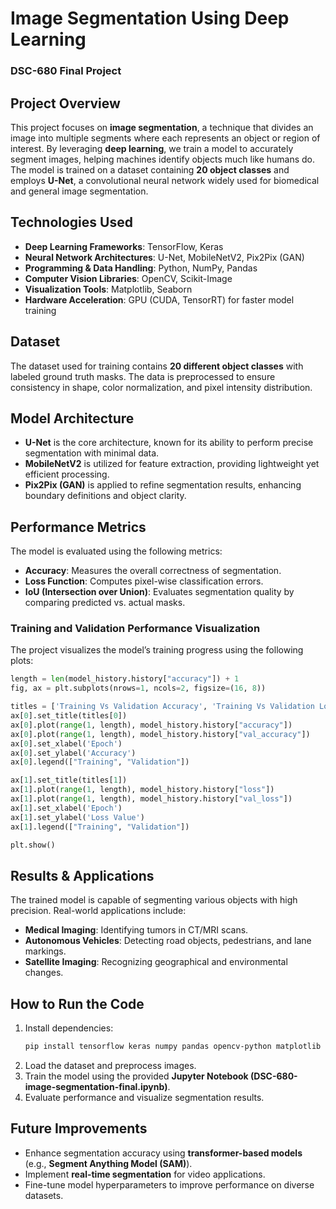 # **Image Segmentation Using Deep Learning**  
### **DSC-680 Final Project**  

## **Project Overview**  
This project focuses on **image segmentation**, a technique that divides an image into multiple segments where each represents an object or region of interest. By leveraging **deep learning**, we train a model to accurately segment images, helping machines identify objects much like humans do. The model is trained on a dataset containing **20 object classes** and employs **U-Net**, a convolutional neural network widely used for biomedical and general image segmentation.  

## **Technologies Used**  
- **Deep Learning Frameworks**: TensorFlow, Keras  
- **Neural Network Architectures**: U-Net, MobileNetV2, Pix2Pix (GAN)  
- **Programming & Data Handling**: Python, NumPy, Pandas  
- **Computer Vision Libraries**: OpenCV, Scikit-Image  
- **Visualization Tools**: Matplotlib, Seaborn  
- **Hardware Acceleration**: GPU (CUDA, TensorRT) for faster model training  

## **Dataset**  
The dataset used for training contains **20 different object classes** with labeled ground truth masks. The data is preprocessed to ensure consistency in shape, color normalization, and pixel intensity distribution.  

## **Model Architecture**  
- **U-Net** is the core architecture, known for its ability to perform precise segmentation with minimal data.  
- **MobileNetV2** is utilized for feature extraction, providing lightweight yet efficient processing.  
- **Pix2Pix (GAN)** is applied to refine segmentation results, enhancing boundary definitions and object clarity.  

## **Performance Metrics**  
The model is evaluated using the following metrics:  
- **Accuracy**: Measures the overall correctness of segmentation.  
- **Loss Function**: Computes pixel-wise classification errors.  
- **IoU (Intersection over Union)**: Evaluates segmentation quality by comparing predicted vs. actual masks.  

### **Training and Validation Performance Visualization**  
The project visualizes the model’s training progress using the following plots:  
```python
length = len(model_history.history["accuracy"]) + 1
fig, ax = plt.subplots(nrows=1, ncols=2, figsize=(16, 8))

titles = ['Training Vs Validation Accuracy', 'Training Vs Validation Loss']
ax[0].set_title(titles[0])
ax[0].plot(range(1, length), model_history.history["accuracy"])
ax[0].plot(range(1, length), model_history.history["val_accuracy"])
ax[0].set_xlabel('Epoch')
ax[0].set_ylabel('Accuracy')
ax[0].legend(["Training", "Validation"])

ax[1].set_title(titles[1])
ax[1].plot(range(1, length), model_history.history["loss"])
ax[1].plot(range(1, length), model_history.history["val_loss"])
ax[1].set_xlabel('Epoch')
ax[1].set_ylabel('Loss Value')
ax[1].legend(["Training", "Validation"])

plt.show()
```  

## **Results & Applications**  
The trained model is capable of segmenting various objects with high precision. Real-world applications include:  
- **Medical Imaging**: Identifying tumors in CT/MRI scans.  
- **Autonomous Vehicles**: Detecting road objects, pedestrians, and lane markings.  
- **Satellite Imaging**: Recognizing geographical and environmental changes.  

## **How to Run the Code**  
1. Install dependencies:  
   ```bash
   pip install tensorflow keras numpy pandas opencv-python matplotlib seaborn
   ```  
2. Load the dataset and preprocess images.  
3. Train the model using the provided **Jupyter Notebook (DSC-680-image-segmentation-final.ipynb)**.  
4. Evaluate performance and visualize segmentation results.  

## **Future Improvements**  
- Enhance segmentation accuracy using **transformer-based models** (e.g., **Segment Anything Model (SAM)**).  
- Implement **real-time segmentation** for video applications.  
- Fine-tune model hyperparameters to improve performance on diverse datasets.  

